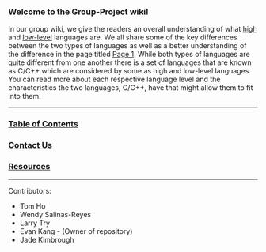 
### Welcome to the Group-Project wiki!



In our group wiki, we give the readers an overall understanding of what [high](https://github.com/95evankang/Group-Project/wiki/High-Level-Language) and [low-level](https://github.com/95evankang/Group-Project/wiki/Low-Level-Language) languages are. We all share some of the key differences between the two types of languages as well as a better understanding of the difference in the page titled [Page 1](https://github.com/95evankang/Group-Project/wiki/page-1). While both types of languages are quite different from one another there is a set of languages that are known as C/C++ which are considered by some as high and low-level languages. You can read more about each respective language level and the characteristics the two languages, C/C++, have that might allow them to fit into them.


***
### [Table of Contents](https://github.com/95evankang/Group-Project/wiki/Table-of-Content)
### [Contact Us](https://github.com/95evankang/Group-Project/wiki/Contact-Us)
### [Resources](https://github.com/95evankang/Group-Project/wiki/Resources)

***

Contributors:

 * Tom Ho
 * Wendy Salinas-Reyes
 * Larry Try
 * Evan Kang - (Owner of repository)
 * Jade Kimbrough 
